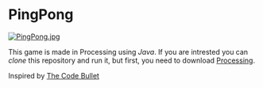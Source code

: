 # PingPong

[![PingPong.jpg](https://i.postimg.cc/fbW99SXK/PingPong.jpg)](https://postimg.cc/QFPCLtf9)

This game is made in Processing using *Java*.
If you are intrested you can *clone* this repository and run it, but first, you need to download [Processing](https://processing.org/).

Inspired by [The Code Bullet](https://www.youtube.com/channel/UCvjgXvBlbQiydffZU7m1_aw)